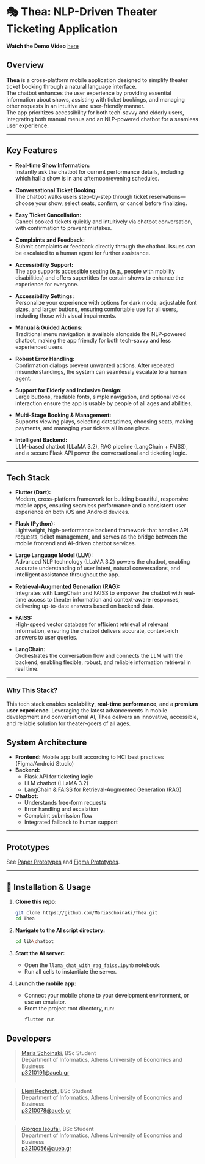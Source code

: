 # 🎭 Thea: NLP-Driven Theater Ticketing Application

**Watch the Demo Video** [here](https://youtu.be/mclSJEVypuQ?si=w-X5gPzh7WQq9Buu)

## Overview

**Thea** is a cross-platform mobile application designed to simplify theater ticket booking through a natural language interface.  
The chatbot enhances the user experience by providing essential information about shows, assisting with ticket bookings, and managing other requests in an intuitive and user-friendly manner.  
The app prioritizes accessibility for both tech-savvy and elderly users, integrating both manual menus and an NLP-powered chatbot for a seamless user experience.

---

## Key Features

- **Real-time Show Information:**  
  Instantly ask the chatbot for current performance details, including which hall a show is in and afternoon/evening schedules.

- **Conversational Ticket Booking:**  
  The chatbot walks users step-by-step through ticket reservations—choose your show, select seats, confirm, or cancel before finalizing.

- **Easy Ticket Cancellation:**  
  Cancel booked tickets quickly and intuitively via chatbot conversation, with confirmation to prevent mistakes.

- **Complaints and Feedback:**  
  Submit complaints or feedback directly through the chatbot. Issues can be escalated to a human agent for further assistance.

- **Accessibility Support:**  
  The app supports accessible seating (e.g., people with mobility disabilities) and offers supertitles for certain shows to enhance the experience for everyone.

- **Accessibility Settings:**  
  Personalize your experience with options for dark mode, adjustable font sizes, and larger buttons, ensuring comfortable use for all users, including those with visual impairments.

- **Manual & Guided Actions:**  
  Traditional menu navigation is available alongside the NLP-powered chatbot, making the app friendly for both tech-savvy and less experienced users.

- **Robust Error Handling:**  
  Confirmation dialogs prevent unwanted actions. After repeated misunderstandings, the system can seamlessly escalate to a human agent.

- **Support for Elderly and Inclusive Design:**  
  Large buttons, readable fonts, simple navigation, and optional voice interaction ensure the app is usable by people of all ages and abilities.

- **Multi-Stage Booking & Management:**  
  Supports viewing plays, selecting dates/times, choosing seats, making payments, and managing your tickets all in one place.

- **Intelligent Backend:**  
  LLM-based chatbot (LLaMA 3.2), RAG pipeline (LangChain + FAISS), and a secure Flask API power the conversational and ticketing logic.

---

## Tech Stack

- **Flutter (Dart):**  
  Modern, cross-platform framework for building beautiful, responsive mobile apps, ensuring seamless performance and a consistent user experience on both iOS and Android devices.

- **Flask (Python):**  
  Lightweight, high-performance backend framework that handles API requests, ticket management, and serves as the bridge between the mobile frontend and AI-driven chatbot services.

- **Large Language Model (LLM):**  
  Advanced NLP technology (LLaMA 3.2) powers the chatbot, enabling accurate understanding of user intent, natural conversations, and intelligent assistance throughout the app.

- **Retrieval-Augmented Generation (RAG):**  
  Integrates with LangChain and FAISS to empower the chatbot with real-time access to theater information and context-aware responses, delivering up-to-date answers based on backend data.

- **FAISS:**  
  High-speed vector database for efficient retrieval of relevant information, ensuring the chatbot delivers accurate, context-rich answers to user queries.

- **LangChain:**  
  Orchestrates the conversation flow and connects the LLM with the backend, enabling flexible, robust, and reliable information retrieval in real time.

---

### Why This Stack?

This tech stack enables **scalability**, **real-time performance**, and a **premium user experience**. Leveraging the latest advancements in mobile development and conversational AI, Thea delivers an innovative, accessible, and reliable solution for theater-goers of all ages.


## System Architecture

- **Frontend:** Mobile app built according to HCI best practices (Figma/Android Studio)
- **Backend:**  
  - Flask API for ticketing logic  
  - LLM chatbot (LLaMA 3.2)  
  - LangChain & FAISS for Retrieval-Augmented Generation (RAG)  
- **Chatbot:**  
  - Understands free-form requests  
  - Error handling and escalation  
  - Complaint submission flow  
  - Integrated fallback to human support

---

## Prototypes

See [Paper Prototypes](https://drive.google.com/drive/folders/1xF2_Uc2FPMEayIRCFTd0w7BhIxO7R4Cd?usp=sharing) and [Figma Prototypes](https://www.figma.com/design/5JPYbFIvqSJHbrFsGquZQ4/thea?node-id=0-1&t=NsDG3Eau9mzXxxxm-1).

---

## 📁 Installation & Usage

1. **Clone this repo:**
   ```bash
   git clone https://github.com/MariaSchoinaki/Thea.git
   cd Thea

2. **Navigate to the AI script directory:**
   ```bash
   cd lib\chatbot
   ```

3. **Start the AI server:**
   - Open the `llama_chat_with_rag_faiss.ipynb` notebook.
   - Run all cells to instantiate the server.

4. **Launch the mobile app:**
   - Connect your mobile phone to your development environment, or use an emulator.
   - From the project root directory, run:
     ```bash
     flutter run
     ```
## Developers

> [Maria Schoinaki](<https://github.com/MariaSchoinaki>), BSc Student <br />
> Department of Informatics, Athens University of Economics and Business <br />
> p3210191@aueb.gr <br/><br/>

> [Eleni Kechrioti](https://github.com/EleniKechrioti), BSc Student <br />
> Department of Informatics, Athens University of Economics and Business <br />
> p3210078@aueb.gr <br/><br/>

> [Giorgos Isoufai](https://github.com/giwrgosisf), BSc Student <br />
> Department of Informatics, Athens University of Economics and Business <br />
> p3210056@aueb.gr <br/><br/>
